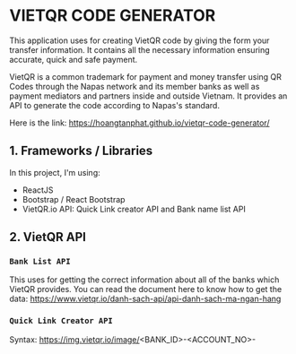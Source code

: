 # VIETQR CODE GENERATOR

This application uses for creating VietQR code by giving the form your transfer information. It contains all the necessary information ensuring accurate, quick and safe payment. 

VietQR is a common trademark for payment and money transfer using QR Codes through the Napas network and its member banks as well as payment mediators and partners inside and outside Vietnam. It provides an API to generate the code according to Napas's standard.

Here is the link: https://hoangtanphat.github.io/vietqr-code-generator/

## 1. Frameworks / Libraries

In this project, I'm using:

- ReactJS
- Bootstrap / React Bootstrap
- VietQR.io API: Quick Link creator API and Bank name list API
 
## 2. VietQR API

### `Bank List API`

This uses for getting the correct information about all of the banks which VietQR provides. You can read the document here to know how to get the data: https://www.vietqr.io/danh-sach-api/api-danh-sach-ma-ngan-hang

### `Quick Link Creator API`
Syntax: https://img.vietqr.io/image/<BANK_ID>-<ACCOUNT_NO>-<TEMPLATE>.png?amount=<AMOUNT>&addInfo=<DESCRIPTION>&accountName=<ACCOUNT_NAME> 
- Bank_ID: Bank's short name or BIN Code (can get these information by using Bank List API).
- Account_No: Account number of the receiver.
- Template: The presentation form of the image file containing the QR Code.
- Amount: Transfer amount.
- Description: Transfer description.
- Account_name: Account name of the receiver.

For details please read here: https://www.vietqr.io/danh-sach-api/link-tao-ma-nhanh
  
Background image by <a href="https://unsplash.com/@orwhat?utm_source=unsplash&utm_medium=referral&utm_content=creditCopyText">Richard Horvath</a> on <a href="https://unsplash.com/s/photos/pink-and-blue?utm_source=unsplash&utm_medium=referral&utm_content=creditCopyText">Unsplash</a>
